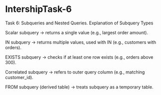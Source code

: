# IntershipTask-6
Task 6: Subqueries and Nested Queries.
Explanation of Subquery Types

Scalar subquery → returns a single value (e.g., largest order amount).

IN subquery → returns multiple values, used with IN (e.g., customers with orders).

EXISTS subquery → checks if at least one row exists (e.g., orders above 300).

Correlated subquery → refers to outer query column (e.g., matching customer_id).

FROM subquery (derived table) → treats subquery as a temporary table.
